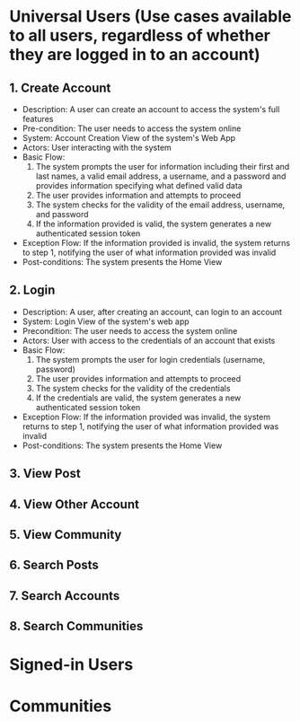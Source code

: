 # Universal Users (Use cases available to all users, regardless of whether they are logged in to an account)
## 1. Create Account
- Description: A user can create an account to access the system's full features
- Pre-condition: The user needs to access the system online
- System: Account Creation View of the system's Web App
- Actors: User interacting with the system
- Basic Flow:
  1. The system prompts the user for information including their first and last names, a valid email address, a username, and a password and provides information specifying what defined valid data
  2. The user provides information and attempts to proceed
  3. The system checks for the validity of the email address, username, and password
  4. If the information provided is valid, the system generates a new authenticated session token
- Exception Flow: If the information provided is invalid, the system returns to step 1, notifying the user of what information provided was invalid
- Post-conditions: The system presents the Home View
## 2. Login
- Description: A user, after creating an account, can login to an account
- System: Login View of the system's web app
- Precondition: The user needs to access the system online
- Actors: User with access to the credentials of an account that exists
- Basic Flow:
  1. The system prompts the user for login credentials (username, password)
  2. The user provides information and attempts to proceed
  3. The system checks for the validity of the credentials
  4. If the credentials are valid, the system generates a new authenticated session token
- Exception Flow: If the information provided was invalid, the system returns to step 1, notifying the user of what information provided was invalid
- Post-conditions: The system presents the Home View
## 3. View Post
## 4. View Other Account
## 5. View Community
## 6. Search Posts
## 7. Search Accounts
## 8. Search Communities
# Signed-in Users

# Communities
